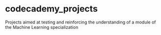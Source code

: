 # codecademy_projects
Projects aimed at testing and reinforcing the understanding of a module of the Machine Learning specialization
